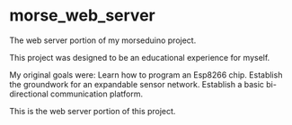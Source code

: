 # morse_web_server
The web server portion of my morseduino project.

This project was designed to be an educational experience for myself.

My original goals were:
  Learn how to program an Esp8266 chip.
  Establish the groundwork for an expandable sensor network.
  Establish a basic bi-directional communication platform.

This is the web server portion of this project.
